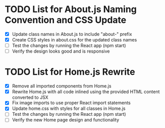 # TODO List for About.js Naming Convention and CSS Update

- [x] Update class names in About.js to include "about-" prefix
- [x] Create CSS styles in about.css for the updated class names
- [ ] Test the changes by running the React app (npm start)
- [ ] Verify the design looks good and is responsive

# TODO List for Home.js Rewrite

- [x] Remove all imported components from Home.js
- [x] Rewrite Home.js with all code inlined using the provided HTML content converted to JSX
- [x] Fix image imports to use proper React import statements
- [x] Update home.css with styles for all classes in Home.js
- [ ] Test the changes by running the React app (npm start)
- [ ] Verify the new Home page design and functionality
